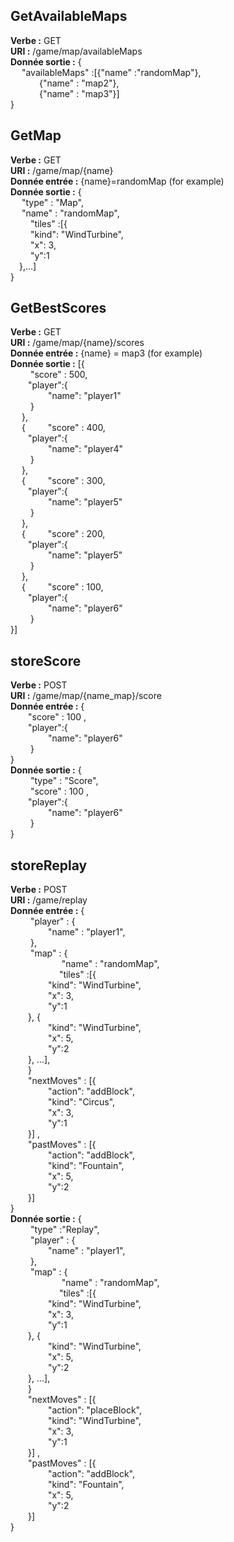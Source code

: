 ## GetAvailableMaps  
  
**Verbe :** GET  
**URI :** /game/map/availableMaps   
**Donnée sortie :** {  
&emsp;    "availableMaps" :[{"name" :"randomMap"},  
&emsp;&emsp;&emsp;                        {"name" : "map2"},  
&emsp;&emsp;&emsp;                        {"name" : "map3"}]  
}  
  
## GetMap  
  
**Verbe :** GET  
**URI :** /game/map/{name}  
**Donnée entrée :** {name}=randomMap (for example)  
**Donnée sortie :** {  
&emsp; "type" : "Map",  
&emsp;    "name" : "randomMap",  
 &emsp;   "tiles" :[{   
&emsp;&emsp;  "kind": "WindTurbine",  
&emsp;&emsp;  "x": 3,  
&emsp;&emsp;  "y":1  
&emsp;},...]    
}   
  
## GetBestScores  
  
**Verbe :** GET  
**URI :** /game/map/{name}/scores  
**Donnée entrée :**  {name} = map3 (for example)  
**Donnée sortie :** [{  
&emsp;&emsp;        "score" : 500,    
&emsp;&emsp;"player":{  
&emsp;&emsp;&emsp;&emsp;          "name": "player1"  
&emsp;&emsp;    }       
&emsp;    },  
&emsp;    {
&emsp;&emsp;        "score" : 400,    
&emsp;&emsp;"player":{  
&emsp;&emsp;&emsp;&emsp;          "name": "player4"  
&emsp;&emsp;    }          
&emsp;    },  
&emsp;    {
&emsp;&emsp;        "score" : 300,    
&emsp;&emsp;"player":{  
&emsp;&emsp;&emsp;&emsp;          "name": "player5"  
&emsp;&emsp;    }        
&emsp;    },  
&emsp;    {
&emsp;&emsp;        "score" : 200,    
&emsp;&emsp;"player":{  
&emsp;&emsp;&emsp;&emsp;          "name": "player5"  
&emsp;&emsp;    }       
&emsp;    },  
&emsp;    {
&emsp;&emsp;        "score" : 100,  
&emsp;&emsp;"player":{  
&emsp;&emsp;&emsp;&emsp;          "name": "player6"  
&emsp;&emsp;    }      
}]  

## storeScore  

**Verbe :** POST  
**URI :** /game/map/{name_map}/score  
**Donnée entrée :**  {  
    &emsp;&emsp;"score" : 100 ,   
    &emsp;&emsp;"player":{  
 &emsp;&emsp;&emsp;&emsp;           "name": "player6"  
&emsp;&emsp;    }  
}  
**Donnée sortie :** {   
&emsp;&emsp;    "type" : "Score",  
    &emsp;&emsp; "score" : 100 ,  
    &emsp;&emsp;"player":{  
 &emsp;&emsp;&emsp;&emsp;           "name": "player6"  
&emsp;&emsp;    }   
 }  

 ## storeReplay  

**Verbe :** POST  
**URI :** /game/replay   
**Donnée entrée :**  {  
    &emsp;&emsp; "player" : {  
        &emsp;&emsp;&emsp;&emsp; "name" : "player1",  
&emsp;&emsp;    },  
&emsp;&emsp; "map" : {   
 &emsp;&emsp; &emsp;&emsp;        "name" : "randomMap",  
 &emsp;&emsp; &emsp;&emsp;    "tiles" :[{   
&emsp;&emsp;&emsp;&emsp;  "kind": "WindTurbine",  
&emsp;&emsp;&emsp;&emsp;  "x": 3,  
&emsp;&emsp;&emsp;&emsp;  "y":1  
&emsp;&emsp;},  {   
&emsp;&emsp;&emsp;&emsp;  "kind": "WindTurbine",  
&emsp;&emsp;&emsp;&emsp;  "x": 5,  
&emsp;&emsp;&emsp;&emsp;  "y":2  
&emsp;&emsp;},  ...],    
&emsp;&emsp;}  
    &emsp;&emsp;"nextMoves" : [{  
&emsp;&emsp;&emsp;&emsp;  "action": "addBlock",    
&emsp;&emsp;&emsp;&emsp;  "kind": "Circus",  
&emsp;&emsp;&emsp;&emsp;  "x": 3,  
&emsp;&emsp;&emsp;&emsp;  "y":1  
&emsp;&emsp;}] ,   
    &emsp;&emsp;"pastMoves" : [{  
&emsp;&emsp;&emsp;&emsp;  "action": "addBlock",       
&emsp;&emsp;&emsp;&emsp;  "kind": "Fountain",    
&emsp;&emsp;&emsp;&emsp;  "x": 5,    
&emsp;&emsp;&emsp;&emsp;  "y":2    
&emsp;&emsp;}]   
    }  
**Donnée sortie :** {   
       &emsp;&emsp; "type" :"Replay",  
    &emsp;&emsp; "player" : {  
        &emsp;&emsp;&emsp;&emsp; "name" : "player1",   
 &emsp;&emsp;   },  
&emsp;&emsp; "map" : {   
 &emsp;&emsp; &emsp;&emsp;        "name" : "randomMap",  
 &emsp;&emsp; &emsp;&emsp;    "tiles" :[{   
&emsp;&emsp;&emsp;&emsp;  "kind": "WindTurbine",  
&emsp;&emsp;&emsp;&emsp;  "x": 3,  
&emsp;&emsp;&emsp;&emsp;  "y":1  
&emsp;&emsp;},  {   
&emsp;&emsp;&emsp;&emsp;  "kind": "WindTurbine",  
&emsp;&emsp;&emsp;&emsp;  "x": 5,  
&emsp;&emsp;&emsp;&emsp;  "y":2  
&emsp;&emsp;},  ...],    
&emsp;&emsp;}  
    &emsp;&emsp;"nextMoves" : [{  
&emsp;&emsp;&emsp;&emsp;  "action": "placeBlock",    
&emsp;&emsp;&emsp;&emsp;  "kind": "WindTurbine",  
&emsp;&emsp;&emsp;&emsp;  "x": 3,  
&emsp;&emsp;&emsp;&emsp;  "y":1  
&emsp;&emsp;}] ,   
    &emsp;&emsp;"pastMoves" : [{  
&emsp;&emsp;&emsp;&emsp;  "action": "addBlock",       
&emsp;&emsp;&emsp;&emsp;  "kind": "Fountain",    
&emsp;&emsp;&emsp;&emsp;  "x": 5,    
&emsp;&emsp;&emsp;&emsp;  "y":2    
&emsp;&emsp;}]    
    } 
  
